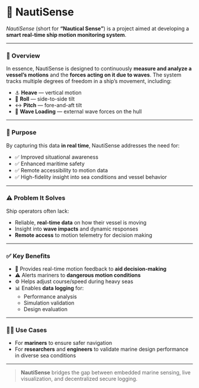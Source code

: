# 🚢 NautiSense

*NautiSense* (short for **“Nautical Sense”**) is a project aimed at developing a **smart real-time ship motion monitoring system**.

---

### 🧭 Overview

In essence, NautiSense is designed to continuously **measure and analyze a vessel’s motions** and the **forces acting on it due to waves**. The system tracks multiple degrees of freedom in a ship’s movement, including:

- ⚓ **Heave** — vertical motion
- 🔄 **Roll** — side-to-side tilt
- ↔️ **Pitch** — fore-and-aft tilt
- 🌊 **Wave Loading** — external wave forces on the hull

---

### 🎯 Purpose

By capturing this data **in real time**, NautiSense addresses the need for:

- ✅ Improved situational awareness
- ✅ Enhanced maritime safety
- ✅ Remote accessibility to motion data
- ✅ High-fidelity insight into sea conditions and vessel behavior

---

### ⚠️ Problem It Solves

Ship operators often lack:

- Reliable, **real-time data** on how their vessel is moving
- Insight into **wave impacts** and dynamic responses
- **Remote access** to motion telemetry for decision making

---

### ✅ Key Benefits

- 🧠 Provides real-time motion feedback to **aid decision-making**
- ⚠️ Alerts mariners to **dangerous motion conditions**
- ⚙️ Helps adjust course/speed during heavy seas
- 📊 Enables **data logging** for:
  - Performance analysis
  - Simulation validation
  - Design evaluation

---

### 👨‍🔬 Use Cases

- For **mariners** to ensure safer navigation
- For **researchers** and **engineers** to validate marine design performance in diverse sea conditions

---

> **NautiSense** bridges the gap between embedded marine sensing, live visualization, and decentralized secure logging.
